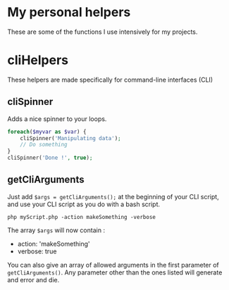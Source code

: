 # My personal helpers

These are some of the functions I use intensively for my projects.

# cliHelpers

These helpers are made specifically for command-line interfaces (CLI)

## cliSpinner

Adds a nice spinner to your loops.

```php
foreach($myvar as $var) {
    cliSpinner('Manipulating data');
    // Do something
}
cliSpinner('Done !', true);

```

## getCliArguments

Just add `$args = getCliArguments();` at the beginning of your CLI script, and use your CLI script as you do with a bash
script.

```
php myScript.php -action makeSomething -verbose
```

The array `$args` will now contain :
- action: 'makeSomething'
- verbose: true

You can also give an array of allowed arguments in the first parameter of `getCliArguments()`. Any parameter other than
the ones listed will generate and error and die.
